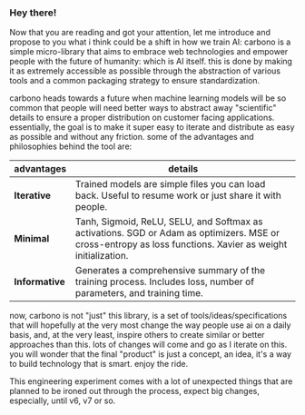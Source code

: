 ### Hey there!

Now that you are reading and got your attention, let me introduce and propose to you what i think could be a shift in how we train AI: carbono is a simple micro-library that aims to embrace web technologies and empower people with the future of humanity: which is AI itself. this is done by making it as extremely accessible as possible through the abstraction of various tools and a common packaging strategy to ensure standardization. 

carbono heads towards a future when machine learning models will be so common that people will need better ways to abstract away "scientific" details to ensure a proper distribution on customer facing applications. essentially, the goal is to make it super easy to iterate and distribute as easy as possible and without any friction. some of the advantages and philosophies behind the tool are:

| **advantages**              |   details                                                            |
|--------------------------|---------------------------------------------------------------------------------|
| **Iterative**          | Trained models are simple files you can load back. Useful to resume work or just share it with people. |
| **Minimal**           | Tanh, Sigmoid, ReLU, SELU, and Softmax as activations. SGD or Adam as optimizers. MSE or cross-entropy as loss functions. Xavier as weight initialization. |
| **Informative**        | Generates a comprehensive summary of the training process. Includes loss, number of parameters, and training time. |

now, carbono is not "just" this library, is a set of tools/ideas/specifications that will hopefully at the very most change the way people use ai on a daily basis, and, at the very least, inspire others to create similar or better approaches than this. lots of changes will come and go as I iterate on this. you will wonder that the final "product" is just a concept, an idea, it's a way to build technology that is smart. enjoy the ride.

This engineering experiment comes with a lot of unexpected things that are planned to be ironed out through the process, expect big changes, especially, until v6, v7 or so.
